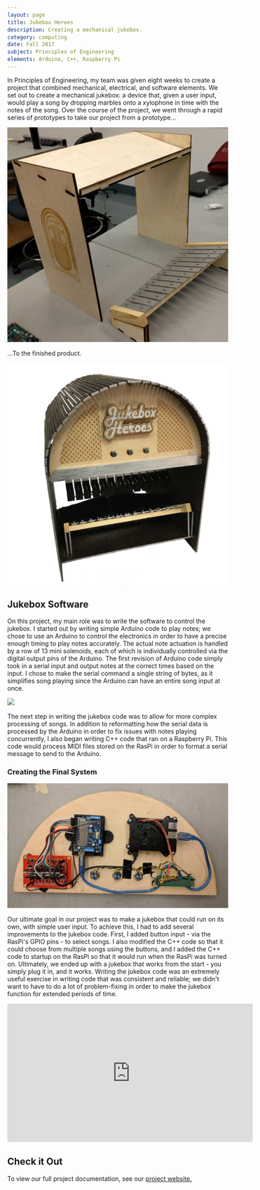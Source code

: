 ```yaml
---
layout: page
title: Jukebox Heroes
description: Creating a mechanical jukebox.
category: computing
date: Fall 2017
subject: Principles of Engineering
elements: Arduino, C++, Raspberry Pi
---
```


In Principles of Engineering, my team was given eight weeks to create a project that combined mechanical, electrical, and software elements. We set out to create a mechanical jukebox: a device that, given a user input, would play a song by dropping marbles onto a xylophone in time with the notes of the song. Over the course of the project, we went through a rapid series of prototypes to take our project from a prototype...

<div class = "row uniform">
  <div class = "6u -3u">
    <span class = "image fit">
      <img src="images/sprint1.jpg">
    </span>
  </div>
</div>

...To the finished product.

<div class = "row uniform">
  <div class = "6u -3u">
    <span class = "image fit">
      <img src="images/jukebox.jpg">
    </span>
  </div>
</div>

## Jukebox Software

On this project, my main role was to write the software to control the jukebox. I started out by writing simple Arduino code to play notes; we chose to use an Arduino to control the electronics in order to have a precise enough timing to play notes accurately. The actual note actuation is handled by a row of 13 mini solenoids, each of which is individually controlled via the digital output pins of the Arduino. The first revision of Arduino code simply took in a serial input and output notes at the correct times based on the input. I chose to make the serial command a single string of bytes, as it simplifies song playing since the Arduino can have an entire song input at once.

<div class = "row uniform">
  <div class = "6u -3u">
    <span class = "image fit">
      <img src="images/arduino1.png">
    </span>
  </div>
</div>

The next step in writing the jukebox code was to allow for more complex processing of songs. In addition to reformatting how the serial data is processed by the Arduino in order to fix issues with notes playing concurrently, I also began writing C++ code that ran on a Raspberry Pi. This code would process MIDI files stored on the RasPi in order to format a serial message to send to the Arduino.

### Creating the Final System

<div class = "row uniform">
  <div class = "6u -3u">
    <span class = "image fit">
      <img src="images/electronics.jpg">
    </span>
  </div>
</div>

Our ultimate goal in our project was to make a jukebox that could run on its own, with simple user input. To achieve this, I had to add several improvements to the jukebox code. First, I added button input - via the RasPi's GPIO pins - to select songs. I also modified the C++ code so that it could choose from multiple songs using the buttons, and I added the C++ code to startup on the RasPi so that it would run when the RasPi was turned on. Ultimately, we ended up with a jukebox that works from the start - you simply plug it in, and it works. Writing the jukebox code was an extremely useful exercise in writing code that was consistent and reliable; we didn't want to have to do a lot of problem-fixing in order to make the jukebox function for extended periods of time.

<div class = "row uniform">
  <div class = "6u -3u">
    <span class = "image fit">
      <iframe width="560" height="315" src="https://www.youtube.com/embed/a6WiX90mLuc" frameborder="0" gesture="media" allow="encrypted-media" allowfullscreen></iframe>
    </span>
  </div>
</div>


## Check it Out

To view our full project documentation, see our [project website.](http://poe.olin.edu/2017/mechajukebox/)
